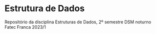 # Estrutura de Dados

Repositório da disciplina Estruturas de Dados, 2º semestre DSM noturno Fatec Franca 2023/1